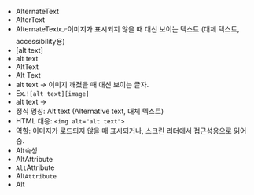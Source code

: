 - AlternateText
- AlterText
- AlternateText👉이미지가 표시되지 않을 때 대신 보이는 텍스트 (대체 텍스트, accessibility용)
- [alt text]
- alt text
- AltText
- Alt Text
- alt text → 이미지 깨졌을 때 대신 보이는 글자.
- Ex.`![alt text][image]`
- alt text →
- 정식 명칭: Alt text (Alternative text, 대체 텍스트)
- HTML 대응: `<img alt="alt text">`
- 역할: 이미지가 로드되지 않을 때 표시되거나, 스크린 리더에서 접근성용으로 읽어줌.
- Alt속성
- AltAttribute
- `Alt`Attribute
- Alt`Attribute`
- Alt